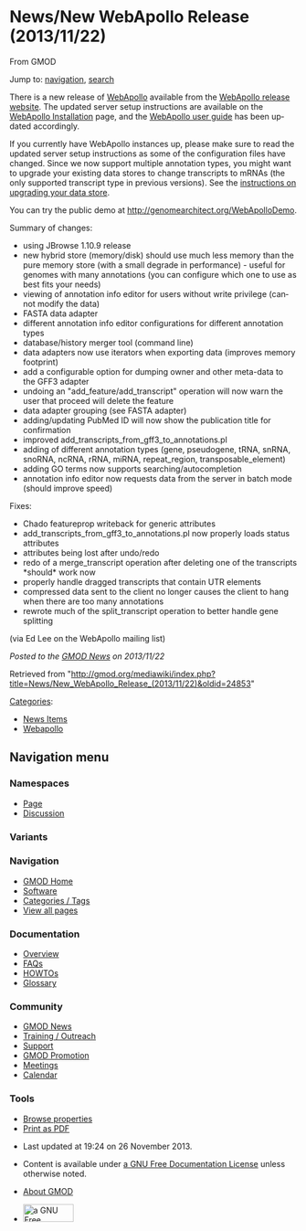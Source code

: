 <div id="mw-page-base" class="noprint">

</div>

<div id="mw-head-base" class="noprint">

</div>

<div id="content" class="mw-body" role="main">

<span id="top"></span>

<div id="mw-js-message" style="display:none;">

</div>



# <span dir="auto">News/New WebApollo Release (2013/11/22)</span>

<div id="bodyContent">

<div id="siteSub">

From GMOD

</div>

<div id="contentSub">

</div>

<div id="jump-to-nav" class="mw-jump">

Jump to: [navigation](#mw-navigation), [search](#p-search)

</div>

<div id="mw-content-text" class="mw-content-ltr" lang="en" dir="ltr">

There is a new release of [WebApollo](../../../WebApollo.1 "WebApollo")
available from the
<a href="http://genomearchitect.org/webapollo/releases"
class="external text" rel="nofollow">WebApollo release website</a>. The
updated server setup instructions are available on the [WebApollo
Installation](../../../WebApollo_Installation "WebApollo Installation")
page, and the <a
href="http://genomearchitect.org/webapollo/docs/webapollo_user_guide.pdf"
class="external text" rel="nofollow">WebApollo user guide</a> has been
updated accordingly.

If you currently have WebApollo instances up, please make sure to read
the updated server setup instructions as some of the configuration files
have changed. Since we now support multiple annotation types, you might
want to upgrade your existing data stores to change transcripts to mRNAs
(the only supported transcript type in previous versions). See the
[instructions on upgrading your data
store](../../../WebApollo_Installation#Upgrading_existing_annotation_data_stores "WebApollo Installation").

You can try the public demo at
<a href="http://genomearchitect.org/WebApolloDemo" class="external free"
rel="nofollow">http://genomearchitect.org/WebApolloDemo</a>.

Summary of changes:

- using JBrowse 1.10.9 release
- new hybrid store (memory/disk) should use much less memory than the
  pure memory store (with a small degrade in performance) - useful for
  genomes with many annotations (you can configure which one to use as
  best fits your needs)
- viewing of annotation info editor for users without write privilege
  (cannot modify the data)
- FASTA data adapter
- different annotation info editor configurations for different
  annotation types
- database/history merger tool (command line)
- data adapters now use iterators when exporting data (improves memory
  footprint)
- add a configurable option for dumping owner and other meta-data to the
  GFF3 adapter
- undoing an "add_feature/add_transcript" operation will now warn the
  user that proceed will delete the feature
- data adapter grouping (see FASTA adapter)
- adding/updating PubMed ID will now show the publication title for
  confirmation
- improved add_transcripts_from_gff3_to_annotations.pl
- adding of different annotation types (gene, pseudogene, tRNA, snRNA,
  snoRNA, ncRNA, rRNA, miRNA, repeat_region, transposable_element)
- adding GO terms now supports searching/autocompletion
- annotation info editor now requests data from the server in batch mode
  (should improve speed)

Fixes:

- Chado featureprop writeback for generic attributes
- add_transcripts_from_gff3_to_annotations.pl now properly loads status
  attributes
- attributes being lost after undo/redo
- redo of a merge_transcript operation after deleting one of the
  transcripts \*should\* work now
- properly handle dragged transcripts that contain UTR elements
- compressed data sent to the client no longer causes the client to hang
  when there are too many annotations
- rewrote much of the split_transcript operation to better handle gene
  splitting

(via Ed Lee on the WebApollo mailing list)

  

<div class="newsfooter">

*Posted to the [GMOD News](../../../GMOD_News "GMOD News") on
2013/11/22*

</div>

</div>

<div class="printfooter">

Retrieved from
"<http://gmod.org/mediawiki/index.php?title=News/New_WebApollo_Release_(2013/11/22)&oldid=24853>"

</div>

<div id="catlinks" class="catlinks">

<div id="mw-normal-catlinks" class="mw-normal-catlinks">

[Categories](../../../Special:Categories "Special:Categories"):

- [News Items](../../../Category:News_Items "Category:News Items")
- [Webapollo](../../../Category:Webapollo "Category:Webapollo")

</div>

</div>

<div class="visualClear">

</div>

</div>

</div>

<div id="mw-navigation">

## Navigation menu

<div id="mw-head">



<div id="left-navigation">

<div id="p-namespaces" class="vectorTabs" role="navigation"
aria-labelledby="p-namespaces-label">

### Namespaces

- <span id="ca-nstab-main"><a href="22)" accesskey="c" title="View the content page [c]">Page</a></span>
- <span id="ca-talk"><a
  href="http://gmod.org/mediawiki/index.php?title=Talk:News/New_WebApollo_Release_(2013/11/22)&amp;action=edit&amp;redlink=1"
  accesskey="t"
  title="Discussion about the content page [t]">Discussion</a></span>

</div>

<div id="p-variants" class="vectorMenu emptyPortlet" role="navigation"
aria-labelledby="p-variants-label">

### 

### Variants[](#)

<div class="menu">

</div>

</div>

</div>

<div id="right-navigation">





</div>



</div>

</div>

</div>

<div id="mw-panel">

<div id="p-logo" role="banner">

<a href="../../../Main_Page"
style="background-image: url(../../../../images/GMOD-cogs.png);"
title="Visit the main page"></a>

</div>

<div id="p-Navigation" class="portal" role="navigation"
aria-labelledby="p-Navigation-label">

### Navigation

<div class="body">

- <span id="n-GMOD-Home">[GMOD Home](../../../Main_Page)</span>
- <span id="n-Software">[Software](../../../GMOD_Components)</span>
- <span id="n-Categories-.2F-Tags">[Categories /
  Tags](../../../Categories)</span>
- <span id="n-View-all-pages">[View all
  pages](../../../Special:AllPages)</span>

</div>

</div>

<div id="p-Documentation" class="portal" role="navigation"
aria-labelledby="p-Documentation-label">

### Documentation

<div class="body">

- <span id="n-Overview">[Overview](../../../Overview)</span>
- <span id="n-FAQs">[FAQs](../../../Category:FAQ)</span>
- <span id="n-HOWTOs">[HOWTOs](../../../Category:HOWTO)</span>
- <span id="n-Glossary">[Glossary](../../../Glossary)</span>

</div>

</div>

<div id="p-Community" class="portal" role="navigation"
aria-labelledby="p-Community-label">

### Community

<div class="body">

- <span id="n-GMOD-News">[GMOD News](../../../GMOD_News)</span>
- <span id="n-Training-.2F-Outreach">[Training /
  Outreach](../../../Training_and_Outreach)</span>
- <span id="n-Support">[Support](../../../Support)</span>
- <span id="n-GMOD-Promotion">[GMOD
  Promotion](../../../GMOD_Promotion)</span>
- <span id="n-Meetings">[Meetings](../../../Meetings)</span>
- <span id="n-Calendar">[Calendar](../../../Calendar)</span>

</div>

</div>

<div id="p-tb" class="portal" role="navigation"
aria-labelledby="p-tb-label">

### Tools

<div class="body">


- <span id="t-smwbrowselink"><a
  href="../../../Special:Browse/News-2FNew_WebApollo_Release_(2013-2F11-2F22)"
  rel="smw-browse">Browse properties</a></span>
- <span id="t-pdf">[Print as
  PDF](http://gmod.org/mediawiki/index.php?title=Special:PdfPrint&page=News/New_WebApollo_Release_(2013/11/22))</span>

</div>

</div>

</div>

</div>

<div id="footer" role="contentinfo">

- <span id="footer-info-lastmod">Last updated at 19:24 on 26 November
  2013.</span>
<!-- - <span id="footer-info-viewcount">14,489 page views.</span> -->
- <span id="footer-info-copyright">Content is available under
  <a href="http://www.gnu.org/licenses/fdl-1.3.html" class="external"
  rel="nofollow">a GNU Free Documentation License</a> unless otherwise
  noted.</span>

<!-- -->

- <span id="footer-places-about">[About
  GMOD](../../../GMOD:About "GMOD:About")</span>

<!-- -->

- <span id="footer-copyrightico">[<img src="http://www.gnu.org/graphics/gfdl-logo-small.png" width="88"
  height="31" alt="a GNU Free Documentation License" />](http://www.gnu.org/licenses/fdl-1.3.html)</span>


<div style="clear:both">

</div>

</div>
